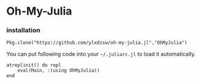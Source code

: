 Oh-My-Julia
===========

### installation

```
Pkg.clone("https://github.com/ylxdzsw/oh-my-julia.jl","OhMyJulia")
```

You can put following code into your `~/.juliarc.jl` to load it automatically.

```
atreplinit() do repl
    eval(Main, :(using OhMyJulia))
end
```
